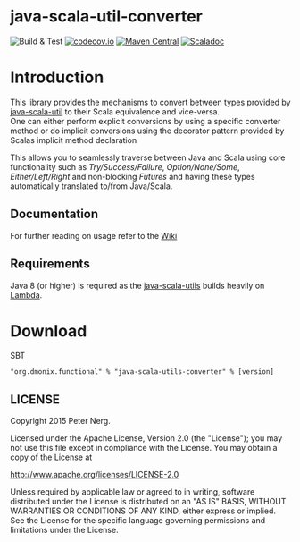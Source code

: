 # java-scala-util-converter
![Build & Test](https://github.com/pnerg/java-scala-util-converter/workflows/Build%20&%20Test/badge.svg) [![codecov.io](http://codecov.io/github/pnerg/java-scala-util-converter/coverage.svg?branch=master)](http://codecov.io/github/pnerg/java-scala-util-converter?branch=master) [![Maven Central](https://maven-badges.herokuapp.com/maven-central/org.dmonix.functional/java-scala-utils-converter_2.11/badge.svg?style=plastic)](https://maven-badges.herokuapp.com/maven-central/org.dmonix.functional/java-scala-utils-converter_2.11) [![Scaladoc](http://javadoc-badge.appspot.com/org.dmonix.functional/java-scala-utils-converter_2.11.svg?label=scaladoc)](http://javadoc-badge.appspot.com/org.dmonix.functional/java-scala-utils-converter_2.11)  
  
# Introduction

This library provides the mechanisms to convert between types provided by [java-scala-util](https://github.com/pnerg/java-scala-util) to their Scala equivalence and vice-versa.  
One can either perform explicit conversions by using a specific converter method or do implicit conversions using the decorator pattern provided by Scalas implicit method declaration

This allows you to seamlessly traverse between Java and Scala using core functionality such as _Try/Success/Failure_, _Option/None/Some_,  _Either/Left/Right_ and non-blocking _Futures_ and having these types automatically translated to/from Java/Scala.

## Documentation
For further reading on usage refer to the [Wiki](https://github.com/pnerg/java-scala-util-converter/wiki)

## Requirements

Java 8 (or higher) is required as the [java-scala-utils](https://github.com/pnerg/java-scala-util) builds heavily on [Lambda](http://www.oracle.com/webfolder/technetwork/tutorials/obe/java/Lambda-QuickStart/index.html).

# Download

SBT
```
"org.dmonix.functional" % "java-scala-utils-converter" % [version]
```

## LICENSE

Copyright 2015 Peter Nerg.

Licensed under the Apache License, Version 2.0 (the "License");
you may not use this file except in compliance with the License.
You may obtain a copy of the License at

<http://www.apache.org/licenses/LICENSE-2.0>

Unless required by applicable law or agreed to in writing, software
distributed under the License is distributed on an "AS IS" BASIS,
WITHOUT WARRANTIES OR CONDITIONS OF ANY KIND, either express or implied.
See the License for the specific language governing permissions and
limitations under the License.